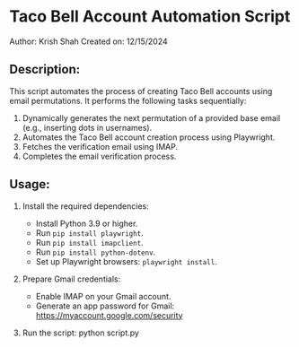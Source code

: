 Taco Bell Account Automation Script
===================================

Author: Krish Shah
Created on: 12/15/2024

Description:
-------------
This script automates the process of creating Taco Bell accounts using email permutations. 
It performs the following tasks sequentially:
1. Dynamically generates the next permutation of a provided base email (e.g., inserting dots in usernames).
2. Automates the Taco Bell account creation process using Playwright.
3. Fetches the verification email using IMAP.
4. Completes the email verification process.

Usage:
------
1. Install the required dependencies:
   - Install Python 3.9 or higher.
   - Run `pip install playwright`.
   - Run `pip install imapclient`.
   - Run `pip install python-dotenv`.
   - Set up Playwright browsers: `playwright install`.

2. Prepare Gmail credentials:
   - Enable IMAP on your Gmail account.
   - Generate an app password for Gmail: https://myaccount.google.com/security

3. Run the script:
   python script.py
